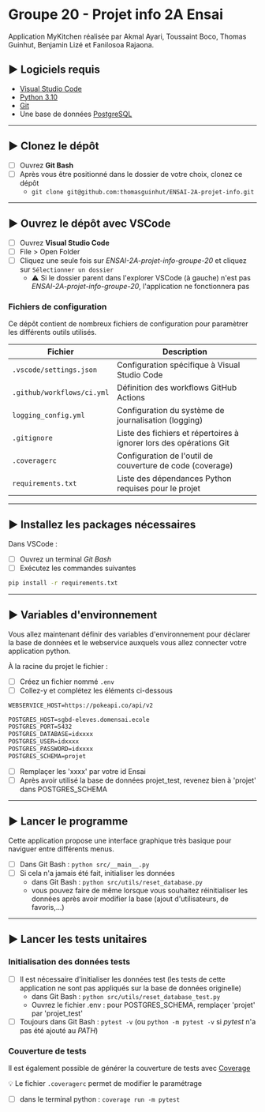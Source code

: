 # Groupe 20 - Projet info 2A Ensai

Application MyKitchen réalisée par Akmal Ayari,  Toussaint Boco, Thomas Guinhut, Benjamin Lizé et Fanilosoa Rajaona.

## :arrow_forward: Logiciels requis

- [Visual Studio Code](https://code.visualstudio.com/)
- [Python 3.10](https://www.python.org/)
- [Git](https://git-scm.com/)
- Une base de données [PostgreSQL](https://www.postgresql.org/)

---

## :arrow_forward: Clonez le dépôt

- [ ] Ouvrez **Git Bash**
- [ ] Après vous être positionné dans le dossier de votre choix, clonez ce dépôt
  - `git clone git@github.com:thomasguinhut/ENSAI-2A-projet-info.git`

---

## :arrow_forward: Ouvrez le dépôt avec VSCode

- [ ] Ouvrez **Visual Studio Code**
- [ ] File > Open Folder
- [ ] Cliquez une seule fois sur *ENSAI-2A-projet-info-groupe-20* et cliquez sur `Sélectionner un dossier`
  - :warning: Si le dossier parent dans l'explorer VSCode (à gauche) n'est pas *ENSAI-2A-projet-info-groupe-20*, l'application ne fonctionnera pas

### Fichiers de configuration

Ce dépôt contient de nombreux fichiers de configuration pour paramètrer les différents outils utilisés.

| Fichier                      | Description                                                         |
|------------------------------|---------------------------------------------------------------------|
| `.vscode/settings.json`      | Configuration spécifique à Visual Studio Code                       |
| `.github/workflows/ci.yml`   | Définition des workflows GitHub Actions                             |
| `logging_config.yml`         | Configuration du système de journalisation (logging)                |
| `.gitignore`                 | Liste des fichiers et répertoires à ignorer lors des opérations Git |
| `.coveragerc`                | Configuration de l'outil de couverture de code (coverage)           |
| `requirements.txt`           | Liste des dépendances Python requises pour le projet                |

---

## :arrow_forward: Installez les packages nécessaires

Dans VSCode :

- [ ] Ouvrez un terminal *Git Bash*
- [ ] Exécutez les commandes suivantes

```bash
pip install -r requirements.txt
```

---

## :arrow_forward: Variables d'environnement

Vous allez maintenant définir des variables d'environnement pour déclarer la base de données et le webservice auxquels vous allez connecter votre application python.

À la racine du projet le fichier :

- [ ] Créez un fichier nommé `.env` 
- [ ] Collez-y et complétez les éléments ci-dessous

```default
WEBSERVICE_HOST=https://pokeapi.co/api/v2

POSTGRES_HOST=sgbd-eleves.domensai.ecole
POSTGRES_PORT=5432
POSTGRES_DATABASE=idxxxx
POSTGRES_USER=idxxxx
POSTGRES_PASSWORD=idxxxx
POSTGRES_SCHEMA=projet
```

- [ ] Remplaçer les 'xxxx' par votre id Ensai
- [ ] Après avoir utilisé la base de données projet_test, revenez bien à 'projet' dans POSTGRES_SCHEMA

---

## :arrow_forward: Lancer le programme

Cette application propose une interface graphique très basique pour naviguer entre différents menus.

- [ ] Dans Git Bash : `python src/__main__.py`
- [ ] Si cela n'a jamais été fait, initialiser les données
  - dans Git Bash : `python src/utils/reset_database.py`
  - vous pouvez faire de même lorsque vous souhaitez réinitialiser les données après avoir modifier la base (ajout d'utilisateurs, de favoris,...)

---

## :arrow_forward: Lancer les tests unitaires

### Initialisation des données tests

- [ ] Il est nécessaire d'initialiser les données test (les tests de cette application ne sont pas appliqués sur la base de données originelle)
  - dans Git Bash : `python src/utils/reset_database_test.py`
  - Ouvrez le fichier .env : pour POSTGRES_SCHEMA, remplaçer 'projet' par 'projet_test'
- [ ] Toujours dans Git Bash : `pytest -v` (ou `python -m pytest -v` si *pytest* n'a pas été ajouté au *PATH*)

### Couverture de tests

Il est également possible de générer la couverture de tests avec [Coverage](https://coverage.readthedocs.io/en/7.4.0/index.html)

:bulb: Le fichier `.coveragerc` permet de modifier le paramétrage

- [ ] dans le terminal python : `coverage run -m pytest`
